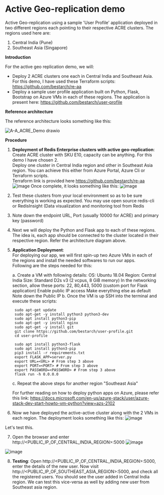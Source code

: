 # Active Geo-replication demo
Active Geo-replication using a sample 'User Profile' application deployed in two different regions each pointing to their respective ACRE clusters.
The regions used here are:
1. Central India (Pune)
2. Southeast Asia (Singapore)


**Introduction**

For the active geo replication demo, we will:
* Deploy 2 ACRE clusters one each in Central India and Southeast Asia. For this demo, I have used these Terraform scripts: https://github.com/bestarch/re-aa
* Deploy a sample user profile application built on Python, Flask, Bootstrap on Azure VMs in each of these regions. The application is present here: https://github.com/bestarch/user-profile

**Reference architecture**

The reference architecture looks something like this:

![A-A_ACRE_Demo drawio](https://user-images.githubusercontent.com/26322220/157703508-4d68d13a-bd40-4019-93a8-ad9900d621ad.png)



**Procedure**
1. **Deployment of Redis Enterprise clusters with active geo-replication**: <br>
Create ACRE cluster with SKU E10, capacity can be anything. For this demo I have chosen 2. <br>
Deploy one cluster in Central India region and other in Southeast Asia region. You can achieve this either from Azure Portal, Azure Cli or Terraform scripts.<br> Terraform link is provided here https://github.com/bestarch/re-aa <br>
![image](https://user-images.githubusercontent.com/26322220/143982955-381f77b0-33db-4eb1-93df-8819192d7ae2.png)
Once complete, it looks something like this:
![image](https://user-images.githubusercontent.com/26322220/157701062-7143bcba-5013-42fb-8fe3-87c06eeba2e0.png)


2. Test these clusters from your local environment so as to be sure everything is working as expected. You may use open source redis-cli or RedisInsight (Data visualization and monitoring tool from Redis

3. Note down the endpoint URL, Port (usually 10000 for ACRE) and primary key (password)

4. Next we will deploy the Python and Flask app to each of these regions. The idea is, each app should be connected to the cluster located in their respective region. Refer the architecture diagram above.

5. **Application Deployment**: <br>
For deploying our app, we will first spin-up two Azure VMs in each of the regions and install the needed softwares to run our apps.<br>
Following are the steps needed for this:

    a. Create a VM with following details:
        OS: Ubuntu 18.04 
        Region: Central India
        Size: Standard D2s v3 (2 vcpus, 8 GiB memory)
        In the networking section, allow these ports: 22, 80,443, 5000 (custom port for Flask application)
        Enable public IP access
        Make everything else as default
        Note down the Public IP 
    b. Once the VM is up SSH into the terminal and execute these scripts:

        sudo apt-get update
        sudo apt-get -y install python3 python3-dev
        sudo apt install python3-pip
        sudo apt-get -y install nginx
        sudo apt-get -y install git
        git clone https://github.com/bestarch/user-profile.git
        cd user-profile

        sudo apt install python3-flask
        sudo apt install python3-pip
        pip3 install -r requirements.txt
        export FLASK_APP=server.py
        export URL=<URL> # From step 3 above
        export PORT=<PORT> # From step 3 above
        export PASSWORD=<PASSWORD> # From step 3 above
        flask run -h 0.0.0.0

    c.  Repeat the above steps for another region "Southeast Asia"
    
    For further reading on how to deploy python apps on Azure, please refer this link: https://docs.microsoft.com/en-us/azure-stack/user/azure-stack-dev-start-howto-vm-python?view=azs-2102
    
6. Now we have deployed the active-active cluster along with the 2 VMs in each region. The deployment looks something like this:
![image](https://user-images.githubusercontent.com/26322220/157700761-c992d6cf-b428-4ee7-8b57-df8113096c80.png)

Let's test this.

7. Open the browser and enter http://<PUBLIC_IP_OF_CENTRAL_INDIA_REGION>:5000
![image](https://user-images.githubusercontent.com/26322220/144080885-13372fa1-353a-42ca-9587-7f40eafc5843.png)

![image](https://user-images.githubusercontent.com/26322220/144081701-9dc03936-1343-4715-acb5-e6746b07dc0a.png)

8. **Testing**: Open http://<PUBLIC_IP_OF_CENTRAL_INDIA_REGION>:5000, enter the details of the new user. 
Now visit  http://<PUBLIC_IP_OF_SOUTHEAST_ASIA_REGION>:5000, and check all the registered users.
You should see the user added in Central India region. We can test this vice-versa as well by adding new user from Southeast asia region.



